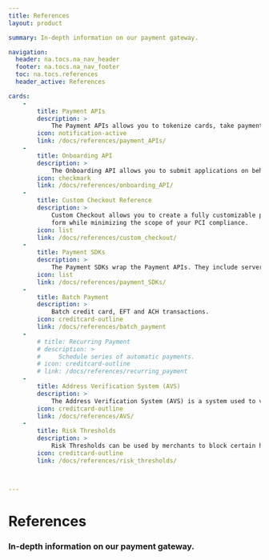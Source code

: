 ```yaml
---
title: References
layout: product

summary: In-depth information on our payment gateway.

navigation:
  header: na.tocs.na_nav_header
  footer: na.tocs.na_nav_footer
  toc: na.tocs.references
  header_active: References

cards:
    -                
        title: Payment APIs
        description: >
            The Payment APIs allows you to tokenize cards, take payments, store customer data and query transactions.
        icon: notification-active
        link: /docs/references/payment_APIs/
    -
        title: Onboarding API
        description: >
            The Onboarding API allows you to submit applications on behalf of sub-merchants.
        icon: checkmark
        link: /docs/references/onboarding_API/
    -
        title: Custom Checkout Reference
        description: >
            Custom Checkout allows you to create a fully customizable payment
            form while minimizing the scope of your PCI compliance.
        icon: list
        link: /docs/references/custom_checkout/
    -
        title: Payment SDKs
        description: >
            The Payment SDKs wrap the Payment APIs. They include server, mobile and browser SDKs.
        icon: list
        link: /docs/references/payment_SDKs/
    -
        title: Batch Payment
        description: >
            Batch credit card, EFT and ACH transactions.
        icon: creditcard-outline
        link: /docs/references/batch_payment
    -
        # title: Recurring Payment
        # description: >
        #     Schedule series of automatic payments.
        # icon: creditcard-outline
        # link: /docs/references/recurring_payment
    -
        title: Address Verification System (AVS)
        description: >
            The Address Verification System (AVS) is a system used to verify the address of a person claiming to own a credit card.
        icon: creditcard-outline
        link: /docs/references/AVS/
    -
        title: Risk Thresholds
        description: >
            Risk Thresholds can be used by merchants to block certain high risk transactions.
        icon: creditcard-outline
        link: /docs/references/risk_thresholds/



---
```


# References

### In-depth information on our payment gateway.
